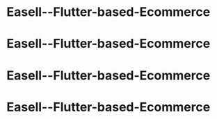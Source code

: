 # Easell--Flutter-based-Ecommerce
# Easell--Flutter-based-Ecommerce
# Easell--Flutter-based-Ecommerce
# Easell--Flutter-based-Ecommerce
